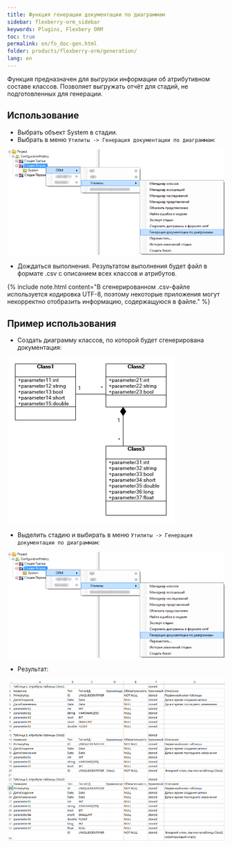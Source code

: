 ```yaml
---
title: Функция генерации документации по диаграммам
sidebar: flexberry-orm_sidebar
keywords: Plugins, Flexbery ORM
toc: true
permalink: en/fo_doc-gen.html
folder: products/flexberry-orm/generation/
lang: en
---
```


Функция предназначен для выгрузки информации об атрибутивном составе классов. Позволяет выгружать отчёт для стадий, не подготовленных для генерации.

## Использование

* Выбрать объект System в стадии.
* Выбрать в меню `Утилиты -> Генерация документации по диаграммам`:

![](/images/pages/products/flexberry-orm/generation/doc-gen-using.png)

* Дождаться выполнения. Результатом выполнения будет файл в формате .csv с описанием всех классов и атрибутов.

{% include note.html content="В сгенерированном .csv-файле используется кодировка UTF-8, поэтому некоторые приложения могут некорректно отобразить информацию, содержащуюся в файле." %}

## Пример использования

* Создать диаграмму классов, по которой будет сгенерирована документация:

![](/images/pages/products/flexberry-orm/generation/doc-gen-ex-1.png)

* Выделить стадию и выбирать в меню `Утилиты -> Генерация документации по диаграммам`:

![](/images/pages/products/flexberry-orm/generation/doc-gen-using.png)

* Результат:

![](/images/pages/products/flexberry-orm/generation/doc-gen-ex-3.png)




